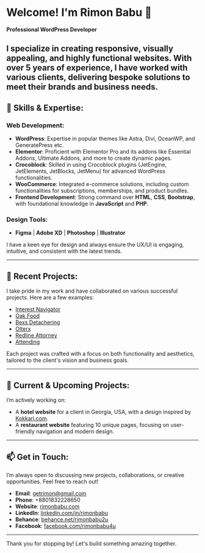 # Welcome! I'm Rimon Babu 👋  
**Professional WordPress Developer**

I specialize in creating responsive, visually appealing, and highly functional websites. With over **5 years of experience**, I have worked with various clients, delivering bespoke solutions to meet their brands and business needs.
---

## 🔧 Skills & Expertise:

### Web Development:
- **WordPress**: Expertise in popular themes like Astra, Divi, OceanWP, and GeneratePress etc.  
- **Elementor**: Proficient with Elementor Pro and its addons like Essential Addons, Ultimate Addons, and more to create dynamic pages.  
- **Crocoblock**: Skilled in using Crocoblock plugins (JetEngine, JetElements, JetBlocks, JetMenu) for advanced WordPress functionalities.  
- **WooCommerce**: Integrated e-commerce solutions, including custom functionalities for subscriptions, memberships, and product bundles.  
- **Frontend Development**: Strong command over **HTML**, **CSS**, **Bootstrap**, with foundational knowledge in **JavaScript** and **PHP**.  

### Design Tools:
- **Figma** | **Adobe XD** | **Photoshop** | **Illustrator**

I have a keen eye for design and always ensure the UX/UI is engaging, intuitive, and consistent with the latest trends.

---

## 🌟 Recent Projects:
I take pride in my work and have collaborated on various successful projects. Here are a few examples:
- [Interest Navigator](https://interestnavigator.io/)  
- [Oak Food](https://oakfood.nl/)  
- [Bexs Detachering](https://bexsdetachering.nl/)  
- [Olterx](https://olterx.com/)  
- [Redline Attorney](https://redline.attorney/)  
- [Attending](https://attending.co.il/)

Each project was crafted with a focus on both functionality and aesthetics, tailored to the client's vision and business goals.

---

## 💼 Current & Upcoming Projects:
I’m actively working on:
- A **hotel website** for a client in Georgia, USA, with a design inspired by [Kokkari.com](https://kokkari.com).
- A **restaurant website** featuring 10 unique pages, focusing on user-friendly navigation and modern design.

---

## 📫 Get in Touch:
I’m always open to discussing new projects, collaborations, or creative opportunities. Feel free to reach out!

- **Email**: [getrimon@gmail.com](mailto:getrimon@gmail.com)  
- **Phone**: +8801832228650  
- **Website**: [rimonbabu.com](https://rimonbabu.com)  
- **LinkedIn**: [linkedin.com/in/rimonbabu](https://www.linkedin.com/in/rimonbabu/)  
- **Behance**: [behance.net/rimonbabu2u](https://www.behance.net/rimonbabu2u)  
- **Facebook**: [facebook.com/rimonbabu4u](https://www.facebook.com/rimonbabu4u)

---

Thank you for stopping by! Let's build something amazing together.
